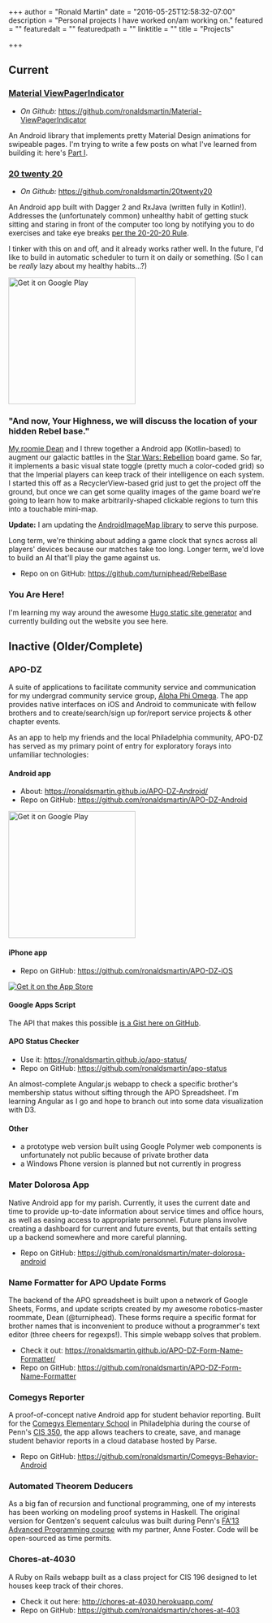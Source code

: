 +++
author = "Ronald Martin"
date = "2016-05-25T12:58:32-07:00"
description = "Personal projects I have worked on/am working on."
featured = ""
featuredalt = ""
featuredpath = ""
linktitle = ""
title = "Projects"

+++

## Current

### [Material ViewPagerIndicator](https://github.com/ronaldsmartin/Material-ViewPagerIndicator)

* _On Github:_ https://github.com/ronaldsmartin/Material-ViewPagerIndicator

An Android library that implements pretty Material Design animations for swipeable pages. I'm trying to write a few posts on what I've learned from building it: here's [Part I](/blog/2016/10/my-first-library).

### [20 twenty 20](/20twenty20)

* _On Github:_ https://github.com/ronaldsmartin/20twenty20 

An Android app built with Dagger 2 and RxJava (written fully in Kotlin!). Addresses the (unfortunately common) unhealthy habit of getting stuck sitting and staring in front of the computer too long by notifying you to do exercises and take eye breaks [per the 20-20-20 Rule](/20twenty20).

I tinker with this on and off, and it already works rather well. In the future, I'd like to build in automatic scheduler to turn it on daily or something. (So I can be *really* lazy about my healthy habits...?)

[<img src="https://play.google.com/intl/en_us/badges/images/generic/en_badge_web_generic.png" width="250" alt="Get it on Google Play">](https://play.google.com/store/apps/details?id=com.itsronald.twenty2020&utm_source=global_co&utm_medium=prtnr&utm_content=Mar2515&utm_campaign=PartBadge&pcampaignid=MKT-Other-global-all-co-prtnr-py-PartBadge-Mar2515-1)

###  "And now, Your Highness, we will discuss the location of your hidden Rebel base."
[My roomie Dean](https://deanwilhelmi.wordpress.com/) and I threw together a Android app (Kotlin-based) to augment our galactic battles in the [Star Wars: Rebellion](https://www.fantasyflightgames.com/en/products/star-wars-rebellion/) board game. So far, it implements a basic visual state toggle (pretty much a color-coded grid) so that the Imperial players can keep track of their intelligence on each system. I started this off as a RecyclerView-based grid just to get the project off the ground, but once we can get some quality images of the game board we're going to learn how to make arbitrarily-shaped clickable regions to turn this into a touchable mini-map.

**Update:** I am updating the [AndroidImageMap library](https://github.com/ronaldsmartin/AndroidImageMap) to serve this purpose.

Long term, we're thinking about adding a game clock that syncs across all players' devices because our matches take too long. Longer term, we'd love to build an AI that'll play the game against us.

* Repo on on GitHub: https://github.com/turniphead/RebelBase

### You Are Here!
I'm learning my way around the awesome [Hugo static site generator](https://gohugo.io/) and currently building out the website you see here.

## Inactive (Older/Complete)

### APO-DZ
A suite of applications to facilitate community service and communication for my undergrad community service group, [Alpha Phi Omega](http://upennapo.org). The app provides native interfaces on iOS and Android to communicate with fellow brothers and to create/search/sign up for/report service projects & other chapter events.

As an app to help my friends and the local Philadelphia community, APO-DZ has served as my primary point of entry for exploratory forays into unfamiliar technologies:

####  Android app
* About: https://ronaldsmartin.github.io/APO-DZ-Android/
* Repo on GitHub: https://github.com/ronaldsmartin/APO-DZ-Android

[<img src="https://play.google.com/intl/en_us/badges/images/generic/en_badge_web_generic.png" width="250" alt="Get it on Google Play">](https://play.google.com/store/apps/details?id=org.upennapo.app&utm_source=global_co&utm_medium=prtnr&utm_content=Mar2515&utm_campaign=PartBadge&pcampaignid=MKT-Other-global-all-co-prtnr-py-PartBadge-Mar2515-1)


####  iPhone app
* Repo on GitHub: https://github.com/ronaldsmartin/APO-DZ-iOS

[![Get it on the App Store](https://linkmaker.itunes.apple.com/htmlResources/assets/en_us//images/web/linkmaker/badge_appstore-lrg.svg)](https://itunes.apple.com/us/app/apo-dz/id862246150?mt=8&uo=4)

####  Google Apps Script
The API that makes this possible [is a Gist here on GitHub](https://gist.github.com/ronaldsmartin/47f5239ab1834c47088e).

####  APO Status Checker
* Use it: https://ronaldsmartin.github.io/apo-status/
* Repo on GitHub: https://github.com/ronaldsmartin/apo-status

An almost-complete Angular.js webapp to check a specific brother's membership status without sifting through the APO Spreadsheet. I'm learning Angular as I go and hope to branch out into some data visualization with D3.

####  Other
* a prototype web version built using Google Polymer web components is unfortunately not public because of private brother data
* a Windows Phone version is planned but not currently in progress

### Mater Dolorosa App
Native Android app for my parish. Currently, it uses the current date and time to provide up-to-date information about service times and office hours, as well as easing access to appropriate personnel. Future plans involve creating a dashboard for current and future events, but that entails setting up a backend somewhere and more careful planning.

* Repo on GitHub: https://github.com/ronaldsmartin/mater-dolorosa-android


### Name Formatter for APO Update Forms
The backend of the APO spreadsheet is built upon a network of Google Sheets, Forms, and update scripts created by my awesome robotics-master roommate, Dean (@turniphead). These forms require a specific format for brother names that is inconvenient to produce without a programmer's text editor (three cheers for regexps!). This simple webapp solves that problem.
* Check it out: https://ronaldsmartin.github.io/APO-DZ-Form-Name-Formatter/
* Repo on GitHub: https://github.com/ronaldsmartin/APO-DZ-Form-Name-Formatter


### Comegys Reporter
A proof-of-concept native Android app for student behavior reporting. Built for the [Comegys Elementary School](http://webgui.phila.k12.pa.us/schools/c/comegys) in Philadelphia during the course of Penn's [CIS 350](http://www.cis.upenn.edu/~cdmurphy/cis350/), the app allows teachers to create, save, and manage student behavior reports in a cloud database hosted by Parse.
* Repo on GitHub: https://github.com/ronaldsmartin/Comegys-Behavior-Android

### Automated Theorem Deducers
As a big fan of recursion and functional programming, one of my interests has been working on modeling proof systems in Haskell. The original version for Gentzen's sequent calculus was built during Penn's [FA'13 Advanced Programming course](http://www.seas.upenn.edu/~cis552/13fa/index.html) with my partner, Anne Foster. Code will be open-sourced as time permits.

### Chores-at-4030
A Ruby on Rails webapp built as a class project for CIS 196 designed to let houses keep track of their chores.
* Check it out here: http://chores-at-4030.herokuapp.com/
* Repo on GitHub: https://github.com/ronaldsmartin/chores-at-403